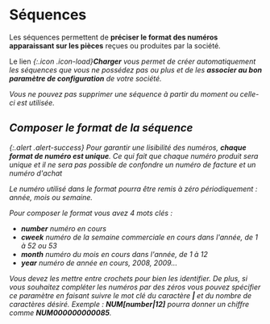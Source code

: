 # Séquences 

Les séquences permettent de **préciser le format des numéros apparaissant sur les pièces** reçues ou produites par la société.

Le lien <i />{:.icon .icon-load}**Charger** vous permet de créer automatiquement les séquences que vous ne possédez pas ou plus et de les **associer au bon paramètre de configuration** de votre société.

Vous ne pouvez pas supprimer une séquence à partir du moment ou celle-ci est utilisée.


## Composer le format de la séquence 

{:.alert .alert-success}
Pour garantir une lisibilité des numéros, **chaque format de numéro est unique**. Ce qui fait que chaque numéro produit sera unique et il ne sera pas possible de confondre un numéro de facture et un numéro d'achat

Le numéro utilisé dans le format pourra être remis à zéro périodiquement : année, mois ou semaine.

Pour composer le format vous avez 4 mots clés :

* **number** numéro en cours
* **cweek** numéro de la semaine _commerciale_ en cours dans l'année, de 1 à 52 ou 53
* **month** numéro du mois en cours dans l'année, de 1 à 12
* **year** numéro de année en cours, 2008, 2009...

Vous devez les mettre entre crochets pour bien les identifier. De plus, si vous souhaitez compléter les numéros par des zéros vous pouvez spécifier ce paramètre en faisant suivre le mot clé du caractère **|** et du nombre de caractères désiré. Exemple : **NUM[number|12]** pourra donner un chiffre comme **NUM000000000085**.



